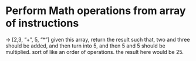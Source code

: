 # Perform Math operations from array of instructions

-> [2,3, “+”, 5, “*”] given this array, return the result such that, two and three should be added, and then turn into 5, and then 5 and 5 should be multiplied. sort of like an order of operations. the result here would be 25.